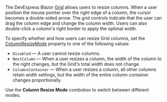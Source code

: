 The DevExpress Blazor [Grid](https://docs.devexpress.com/Blazor/403143/grid) allows users to resize columns. When a user position the mouse pointer over the right edge of a column, the cursor becomes a double-sided arrow. The grid controls indicate that the user can drag the column edge and change the column width. Users can also double-click a column's right border to apply the optimal width.

To specify whether and how users can resize Grid columns, set the [ColumnResizeMode](https://docs.devexpress.com/Blazor/DevExpress.Blazor.DxGrid.ColumnResizeMode) property to one of the following values:

* `Disabled` — A user cannot resize columns.
* `NextColumn` — When a user resizes a column, the width of the column to the right changes, but the Grid's total width does not change.
* `ColumnsContainer` — When a user resizes a column, all other columns retain width settings, but the width of the entire column container changes proportionally.

Use the **Column Resize Mode** combobox to switch between different modes.

